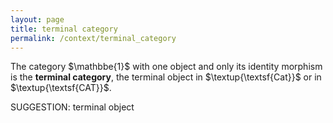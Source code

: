 ```yaml
---
layout: page
title: terminal category
permalink: /context/terminal_category
---
```

 The category $\mathbbe{1}$ with one object and only its identity morphism is the **terminal category**, the terminal object in $\textup{\textsf{Cat}}$ or in $\textup{\textsf{CAT}}$.


SUGGESTION: terminal object